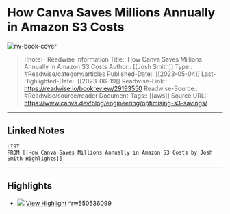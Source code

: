 # How Canva Saves Millions Annually in Amazon S3 Costs

![rw-book-cover](https://www.canva.dev/_next/static/media/thumbnail.364a86da.png)
<br>
>[!note]- Readwise Information
>Title:: How Canva Saves Millions Annually in Amazon S3 Costs
>Author:: [[Josh Smith]]
>Type:: #Readwise/category/articles
>Published-Date:: [[2023-05-04]]
>Last-Highlighted-Date:: [[2023-06-19]]
>Readwise-Link:: https://readwise.io/bookreview/29193550
>Readwise-Source:: #Readwise/source/reader
>Document-Tags:: [[aws]] 
>Source URL:: https://www.canva.dev/blog/engineering/optimising-s3-savings/
--- 

## Linked Notes
```dataview
LIST
FROM [[How Canva Saves Millions Annually in Amazon S3 Costs by Josh Smith Highlights]]
```

---

## Highlights
- ![](https://www.canva.dev/_next/static/media/thumbnail.364a86da.png) [View Highlight](https://readwise.io/open/550536099) ^rw550536099
